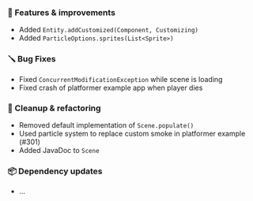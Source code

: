 ### 🚀 Features & improvements

- Added `Entity.addCustomized(Component, Customizing)`
- Added `ParticleOptions.sprites(List<Sprite>)`

### 🪛 Bug Fixes

- Fixed `ConcurrentModificationException` while scene is loading
- Fixed crash of platformer example app when player dies

### 🧽 Cleanup & refactoring

- Removed default implementation of `Scene.populate()`
- Used particle system to replace custom smoke in platformer example (#301)
- Added JavaDoc to `Scene`

### 📦 Dependency updates

- ...